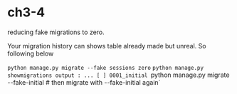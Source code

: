 # ch3-4

reducing fake migrations to zero.

Your migration history can shows table already made but unreal.
So following below

`python manage.py migrate --fake sessions zero`
`python manage.py showmigrations
output : ... [ ] 0001_initial
`python manage.py migrate --fake-initial # then migrate with --fake-initial again`
